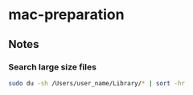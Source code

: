 # mac-preparation

## Notes

### Search large size files

```sh
sudo du -sh /Users/user_name/Library/* | sort -hr
```

